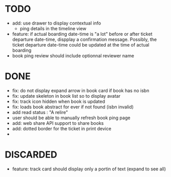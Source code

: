 # TODO
- add: use drawer to display contextual info
  - ping details in the timeline view
- feature: if actual boarding date-time is "a lot" before or after ticket departure date-time, dispplay a confirmation message. Possibly, the ticket departure date-time could be updated at the time of actual boarding
- book ping review should include optionnal reviewer name

# DONE
- fix: do not display expand arrow in book card if book has no isbn
- fix: update skeleton in book list so to display avatar
- fix: track icon hidden when book is updated
- fix: loads book abstract for ever if not found (isbn invalid)
- add read status : "A relire"
- user should be able to manually refresh book ping page  
- add: web share API support to share books
- add: dotted border for the ticket in print device
- 
# DISCARDED
- feature: track card should display only a portin of text (expand to see all)